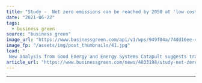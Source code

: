 ```yaml
---
title: "Study -  Net zero emissions can be reached by 2050 at 'low cost'"
date: "2021-06-22"
tags: 
  - business green
source: "business green"
image_url: "https://www.businessgreen.com/api/v1/wps/949f04a/74dd16ee-4bf3-4467-81d6-bd94c2cca728/4/good-energy-delabole-wind-farm-2-185x114.jpg"
image_fp: "/assets/img/post_thumbnails/41.jpg"
lead: "
 New analysis from Good Energy and Energy Systems Catapult suggests transition to net zero emission energy system may require just £14bn of additional investment a year ..."
article_url: "https://www.businessgreen.com/news/4033198/study-net-zero-emissions-reached-2050-low-cost"
---
```


---
